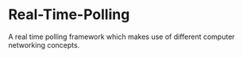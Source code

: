 # Real-Time-Polling
A real time polling framework which makes use of different computer networking concepts.
